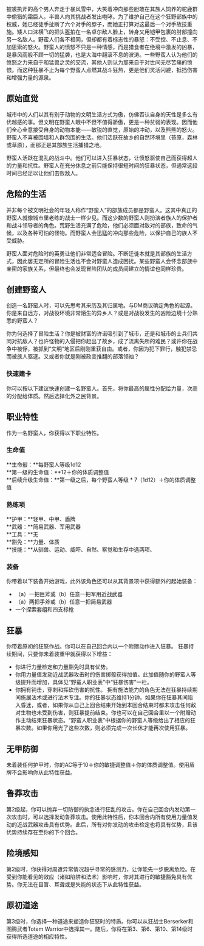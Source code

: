 披裘执斧的高个男人奔走于暴风雪中，大笑着冲向那些胆敢在其族人饲养的驼鹿群中偷猎的霜巨人。半兽人向其挑战者发出咆哮。为了维护自己在这个狂野部族中的权威，她已经徒手扯断了六个对手的脖子，而她正打算对这最后一个对手故技重施。矮人口沫横飞的把头盔拍在一名卓尔敌人脸上，转身又用铠甲包裹的肘部撞向另一名敌人。野蛮人们各不相同，但却都有着标志性的暴怒：不受控、不止息、不加思索的怒火。野蛮人的愤怒不只是一种情感，而是猎食者在绝境中激发的凶暴，是暴风雨般不顾一切的猛袭，也是大海中翻滚不息的波涛。一些野蛮人认为他们的愤怒之力来自于和猛兽之灵的交流，其他人则认为那来自于对世间无尽苦痛的愤恨。而这种狂暴不止为每个野蛮人点燃其战斗狂热，更是他们灵活闪避，抵挡伤害和增强力量的源泉。

## 原始直觉
城市中的人们以其有别于动物的文明生活方式为傲，仿佛否认自身的天性是多么有优越感的事。但文明在野蛮人眼中不但不值得骄傲，更是一种贫弱的表现。因而他们全心全意接受自身的动物本能——敏锐的直觉，原始的冲动，以及熊熊的怒火。野蛮人不喜被围墙和人群包围的生活。他们活跃在故乡的自然环境里（苔原，森林或草原），而那正是其部族生活捕猎之地。

野蛮人活跃在混乱的战斗中。他们可以进入狂暴状态，让愤怒驱使自己而获得超人的力量和抗性。野蛮人在充分休息之前只能保持很短时间的狂暴状态，但通常这段时间已经足以让他们击败敌人。

## 危险的生活
并非每个被文明社会的年轻人称作“野蛮人”的部族成员都是野蛮人。这其中真正的野蛮人就像城市里老练的战士一样少见。而这少数的野蛮人则扮演者族人的保护者和战斗领导者的角色。荒野生活充满了危险，他们必须面对敌对的部族，致命的气候，以及各种可怕的怪物。而野蛮人会迅猛的冲向那些危险，以保护自己的族人不受威胁。

野蛮人面对危险时的英勇让他们非常适合冒险。不断迁徙本就是其部族的生活方式，因此居无定所的冒险生活也不会对野蛮人造成困扰。某些野蛮人会怀念部族中亲密的家族关系，但最终也会发现冒险团队的成员间建立的情谊也同样珍贵。

## 创建野蛮人
创造一名野蛮人时，可以先思考其来历及其归属地。与DM商议确定角色的起源。你是来自远方，对战役环境非常陌生的异乡人？或是对战役发生的凶险边境十分熟悉的野蛮人？

你为何选择了冒险生活？你是被财富的许诺吸引到了城市，还是和城市的士兵们共同对抗敌人？也许怪物的入侵把你赶出了故乡，成了流离失所的难民？或许你在战争中被俘，被抓到“文明”地区后刚刚重获自由。或者，你因为犯下罪行，触犯禁忌而被族人驱逐。又或者你就是刚被政变推翻的部落领袖？

### 快速建卡
你可以按以下建议快速创建一名野蛮人。首先，将你最高的属性分配给力量，次高的分配给体质。然后选择化外之民背景。

## 职业特性
作为一名野蛮人，你获得以下职业特性。

### 生命值
**生命骰：**每野蛮人等级1d12  
**第一级的生命值：**12＋你的体质调整值  
**后续升级生命值：**第一级之后，每个野蛮人等级 * 7（1d12）＋你的体质调整值  

### 熟练项
**护甲：**轻甲、中甲、盾牌  
**武器：**简易武器、军用武器  
**工具：**无  
**豁免：**力量、体质  
**技能：**从驯兽、运动、威吓、自然、察觉和生存中选两项、  

### 装备
你带着以下装备开始游戏，此外该角色还可以从其背景项中获得额外的起始装备：
* （a）一把巨斧或（b）任意一把军用近战武器
* （a）两把手斧或（b）任意一把简易武器 
* 一个探索套组和四支标枪

## 狂暴
你带着原初的狂怒作战。你可以在自己回合内以一个附赠动作进入狂暴。
    狂暴持续期间，只要你未着装重甲就获得以下增益：
* 你进行力量检定和力量豁免时具有优势。
* 你用力量值发动近战武器攻击时的伤害掷骰获得加值。此加值随你的野蛮人等级提升而增加，具体见“野蛮人职业表”中“狂暴伤害”一栏。
* 你拥有钝击，穿刺和挥砍伤害的抗性。
拥有施法能力的角色无法在狂暴持续期间施展法术或进行法术专注。你的狂暴状态维持1分钟。如果你在狂暴其间陷入昏迷，或者，如果你从自己上回合结束开始到本回合结束时都未攻击任何敌对生物也未受到伤害，则狂暴提前结束。你也可以在自己回合里以一个附赠动作主动结束狂暴状态。“野蛮人职业表”中根据你的野蛮人等级给出了相应的狂暴次数。如果你用光了这些次数，则必须完成一次长休才能再次使用狂暴。

## 无甲防御
未着装任何护甲时，你的AC等于10＋你的敏捷调整值＋你的体质调整值。使用盾牌不会影响你从此特性获益。

## 鲁莽攻击
第2级起，你可以抛弃一切防御的执念进行狂乱的攻击。你在自己回合内发动第一次攻击时，可以选择发动鲁莽攻击。使用此特性后，你本回合内所有使用力量值发动的近战武器攻击具有优势。此后，所有对你发动的攻击检定也将具有优势，且该优势持续存在至你的下个回合。

## 险境感知
第2级时，你获得对周遭异常情况超乎寻常的感测力，让你能先一步脱离危险。在受到你能看见的效应（诸如陷阱和法术）影响时，你对其进行的敏捷豁免具有优势。你无法在目盲、耳聋或是失能的状态下从此特性获益。

## 原初道途
第3级时，你选择一种道途来塑造你狂怒时的特质。你可以从狂战士Berserker和图腾武者Totem Warrior中选择其一。随后，你将在第3、第6、第10、第14级时获得所选道途的相应特性。
